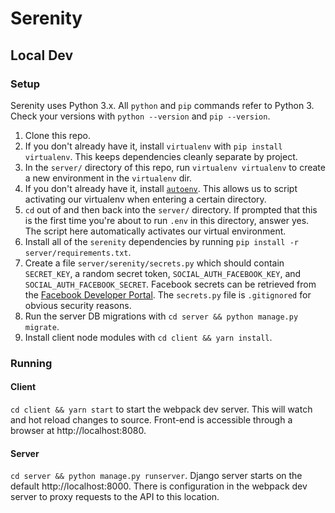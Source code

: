 # Serenity
## Local Dev
### Setup
Serenity uses Python 3.x. All `python` and `pip` commands refer to Python 3. Check your versions with `python --version`
and `pip --version`.

1. Clone this repo.
2. If you don't already have it, install `virtualenv` with `pip install virtualenv`. This keeps dependencies cleanly separate
   by project.
3. In the `server/` directory of this repo, run `virtualenv virtualenv` to create a new environment in the `virtualenv` dir.
4. If you don't already have it, install [`autoenv`](https://github.com/kennethreitz/autoenv). This allows us to script activating
   our virtualenv when entering a certain directory.
5. `cd` out of and then back into the `server/` directory. If prompted that this is the first time you're about to run `.env` in
   this directory, answer yes. The script here automatically activates our virtual environment.
6. Install all of the `serenity` dependencies by running `pip install -r server/requirements.txt`.
7. Create a file `server/serenity/secrets.py` which should contain `SECRET_KEY`, a random secret token, `SOCIAL_AUTH_FACEBOOK_KEY`,
   and `SOCIAL_AUTH_FACEBOOK_SECRET`. Facebook secrets can be retrieved from the [Facebook Developer Portal](https://developers.facebook.com/apps/).
   The `secrets.py` file is `.gitignored` for obvious security reasons.
7. Run the server DB migrations with `cd server && python manage.py migrate`.
8. Install client node modules with `cd client && yarn install`.

### Running
#### Client
`cd client && yarn start` to start the webpack dev server. This will watch and hot reload changes to source. Front-end is
accessible through a browser at http://localhost:8080.
#### Server
`cd server && python manage.py runserver`. Django server starts on the default http://localhost:8000. There is configuration in the
webpack dev server to proxy requests to the API to this location.

